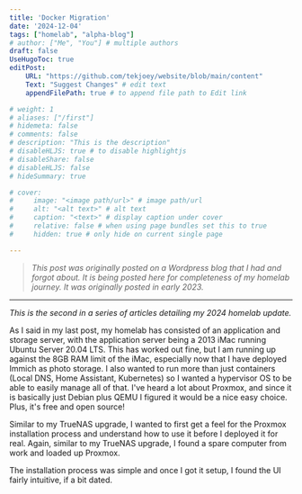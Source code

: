 ```yaml
---
title: 'Docker Migration'
date: '2024-12-04'
tags: ["homelab", "alpha-blog"]
# author: ["Me", "You"] # multiple authors
draft: false
UseHugoToc: true
editPost:
    URL: "https://github.com/tekjoey/website/blob/main/content"
    Text: "Suggest Changes" # edit text
    appendFilePath: true # to append file path to Edit link

# weight: 1
# aliases: ["/first"]
# hidemeta: false
# comments: false
# description: "This is the description"
# disableHLJS: true # to disable highlightjs
# disableShare: false
# disableHLJS: false
# hideSummary: true

# cover:
#     image: "<image path/url>" # image path/url
#     alt: "<alt text>" # alt text
#     caption: "<text>" # display caption under cover
#     relative: false # when using page bundles set this to true
#     hidden: true # only hide on current single page

---
```

> *This post was originally posted on a Wordpress blog that I had and forgot about. It is being posted here for completeness of my homelab journey. It was originally posted in early 2023.*

***

*This is the second in a series of articles detailing my 2024 homelab update.*

As I said in my last post, my homelab has consisted of an application and storage server, with the application server being a 2013 iMac running Ubuntu Server 20.04 LTS. This has worked out fine, but I am running up against the 8GB RAM limit of the iMac, especially now that I have deployed Immich as photo storage. I also wanted to run more than just containers (Local DNS, Home Assistant, Kubernetes) so I wanted a hypervisor OS to be able to easily manage all of that. I've heard a lot about Proxmox, and since it is basically just Debian plus QEMU I figured it would be a nice easy choice. Plus, it's free and open source!

Similar to my TrueNAS upgrade, I wanted to first get a feel for the Proxmox installation process and understand how to use it before I deployed it for real. Again, similar to my TrueNAS upgrade, I found a spare computer from work and loaded up Proxmox.

The installation process was simple and once I got it setup, I found the UI fairly intuitive, if a bit dated.